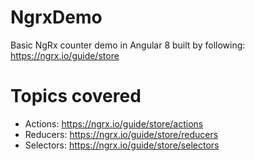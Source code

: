# NgrxDemo

Basic NgRx counter demo in Angular 8 built by following: https://ngrx.io/guide/store

# Topics covered

- Actions: https://ngrx.io/guide/store/actions
- Reducers: https://ngrx.io/guide/store/reducers
- Selectors: https://ngrx.io/guide/store/selectors
